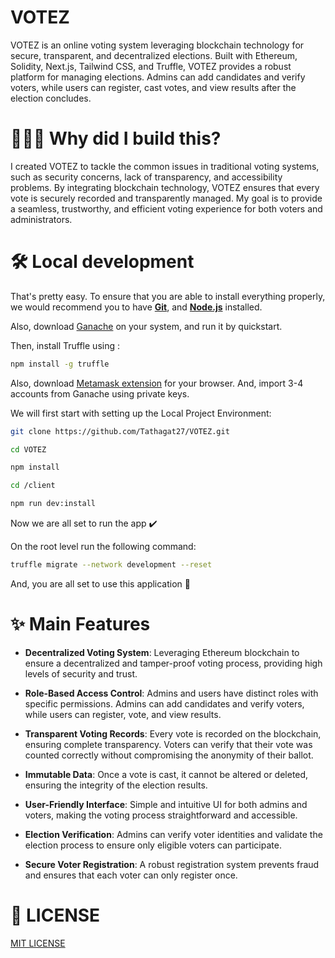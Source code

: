 # VOTEZ


VOTEZ is an online voting system leveraging blockchain technology for secure, transparent, and decentralized elections. Built with Ethereum, Solidity, Next.js, Tailwind CSS, and Truffle, VOTEZ provides a robust platform for managing elections. Admins can add candidates and verify voters, while users can register, cast votes, and view results after the election concludes.

# 🧑🏻‍💻 Why did I build this?

I created VOTEZ to tackle the common issues in traditional voting systems, such as security concerns, lack of transparency, and accessibility problems. By integrating blockchain technology, VOTEZ ensures that every vote is securely recorded and transparently managed. My goal is to provide a seamless, trustworthy, and efficient voting experience for both voters and administrators.
# 🛠️ Local development

That's pretty easy. To ensure that you are able to install everything properly, we would recommend you to have <b>[Git](https://git-scm.com/downloads)</b>, and <b>[Node.js](https://nodejs.org/en/download)</b> installed.

Also, download [Ganache](https://archive.trufflesuite.com/ganache/) on your system, and run it by quickstart.

Then, install Truffle using :
```sh
npm install -g truffle
```

Also, download [Metamask extension](https://metamask.io/download/) for your browser. And, import 3-4 accounts from Ganache using private keys. 

We will first start with setting up the Local Project Environment:

```sh
git clone https://github.com/Tathagat27/VOTEZ.git

cd VOTEZ

npm install

cd /client

npm run dev:install

```



Now we are all set to run the app ✔️

On the root level run the following command:

```sh
truffle migrate --network development --reset
```

And, you are all set to use this application 🚀

# ✨ Main Features

- **Decentralized Voting System**: Leveraging Ethereum blockchain to ensure a decentralized and tamper-proof voting process, providing high levels of security and trust.

- **Role-Based Access Control**: Admins and users have distinct roles with specific permissions. Admins can add candidates and verify voters, while users can register, vote, and view results.

- **Transparent Voting Records**: Every vote is recorded on the blockchain, ensuring complete transparency. Voters can verify that their vote was counted correctly without compromising the anonymity of their ballot.

- **Immutable Data**: Once a vote is cast, it cannot be altered or deleted, ensuring the integrity of the election results.

- **User-Friendly Interface**: Simple and intuitive UI for both admins and voters, making the voting process straightforward and accessible.

- **Election Verification**: Admins can verify voter identities and validate the election process to ensure only eligible voters can participate.

- **Secure Voter Registration**: A robust registration system prevents fraud and ensures that each voter can only register once.


# 📜 LICENSE

[MIT LICENSE](https://github.com/Tathagat27/VOTEZ/blob/main/LICENSE)
